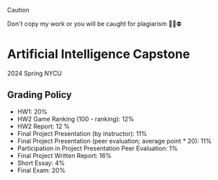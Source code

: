 > [!CAUTION]
> Don't copy my work or you will be caught for plagiarism 🙅‍♂️⛔️
# Artificial Intelligence Capstone 
2024 Spring NYCU 

## Grading Policy
* HW1: 20%
* HW2 Game Ranking (100 - ranking): 12%
* HW2 Report: 12 %
* Final Project Presentation (by instructor): 11%
* Final Project Presentation (peer evaluation; average point * 20): 11%
* Participation in Project Presentation Peer Evaluation: 1%
* Final Project Written Report: 16%
* Short Essay: 4%
* Final Exam: 20% 
